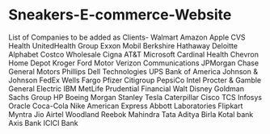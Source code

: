 # Sneakers-E-commerce-Website

List of Companies to be added as Clients-
Walmart
Amazon
Apple
CVS Health
UnitedHealth Group
Exxon Mobil
Berkshire Hathaway
Deloitte 
Alphabet
Costco Wholesale
Cigna
AT&T
Microsoft
Cardinal Health
Chevron
Home Depot
Kroger
Ford Motor
Verizon Communications
JPMorgan Chase
General Motors
Phillips 
Dell Technologies
UPS
Bank of America
Johnson & Johnson
FedEx
Wells Fargo
Pfizer
Citigroup
PepsiCo
Intel
Procter & Gamble
General Electric
IBM
MetLife
Prudential Financial
Walt Disney
Goldman Sachs Group
HP
Boeing
Morgan Stanley
Tesla
Caterpillar
Cisco 
TCS
Infosys
Oracle
Coca-Cola
Nike
American Express
Abbott Laboratories
Flipkart
Myntra 
Jio
Airtel
Woodland 
Reebok
Mahindra
Tata
Aditya Birla
Kotal bank
Axis Bank
ICICI Bank

